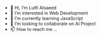 - 👋 Hi, I’m Lutfi Alsaeed
- 👀 I’m interested in Web Development
- 🌱 I’m currently learning JavaScript
- 💞️ I’m looking to collaborate on AI Project 
- 📫 How to reach me ...

<!---
LutfiAlsaeed/LutfiAlsaeed is a ✨ special ✨ repository because its `README.md` (this file) appears on your GitHub profile.
You can click the Preview link to take a look at your changes.
--->
